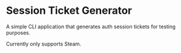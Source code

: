 # Session Ticket Generator
A simple CLI application that generates auth session tickets for testing purposes.

Currently only supports Steam.
